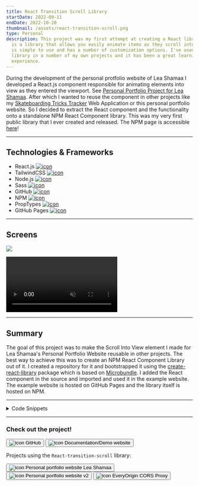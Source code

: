 ```yaml
---
title: React Transition Scroll Library
startDate: 2022-09-11
endDate: 2022-10-20
thumbnail: /assets/react-transition-scroll.png
type: Personal
description: This project was my first attempt at creating a React library. It
  is a library that allows you easily animate items as they scroll into view. It
  is simple to use and has a number of customization options. I've used the
  library in a number of my own projects and it has been a great learning
  experience.
---
```

During the development of the personal protfolio website of Lea Shamaa I developed a React.js component responsible for animating elements into view as they entered the viewport. See [Personal Portfolio Project for Lea Shamaa](/projects/2022-02-21_portfolio_lea). After which I wanted to reuse the component in other projects like my [Skateboarding Tricks Tracker](/projects/2022-11-09_skateboard-tricks-tracker) Web Application or this personal portfolio website. So I decided to extract the React component and the functionality onto a standalone NPM React Component library. This was my very first public library that I ever created and released. The NPM page is accessible [here](https://www.npmjs.com/package/react-transition-scroll)!

- - -

## Technologies & Frameworks

<ul class="icon-list">
<li>React.js <a href="https://react.dev/"><img src="/assets/react.png" alt="icon"></a></li>
<li>TailwindCSS <a href="https://tailwindcss.com/"><img src="/assets/tailwindcss.png" alt="icon"></a></li>
<li>Node.js <a href="https://nodejs.org/en"><img src="/assets/nodejs.png" alt="icon"></a></li>
<li>Sass <a href="https://sass-lang.com/"><img src="/assets/sass.png" alt="icon"></a></li>
<li>GitHub <a href="https://github.com/"><img src="/assets/github.png" alt="icon"></a></li>
<li>NPM <a href="https://www.npmjs.com/"><img src="/assets/npm.png" alt="icon"></a></li>
<li>PropTypes <a href="https://github.com/facebook/prop-types"><img src="/assets/proptypes.png" alt="icon"></a></li>
<li>GitHub Pages <a href="https://pages.github.com/"><img src="/assets/github_pages.png" alt="icon"></a></li>
</ul>

- - -

## Screens

<div class="images-grid">
<img src="/assets/react-transition-scroll_1.png" />
</div>

<video autoplay muted loop playsinline controls src="/assets/react-transition-scroll_2.webm"></video>

- - -

## Summary

The goal of this project was to make the Scroll Into View element I made for Lea Shamaa's Personal Portfolio Website reusable in other projects. The best way to achieve this was to create an NPM React Component Library out of it. I created a repository for it and bootstrapped it using the [create-react-library](https://www.npmjs.com/package/create-react-library) package which is based on [Microbundle](https://github.com/developit/microbundle). I added the React component in the source and imported and used it in the example website. The example website is hosted on GitHub Pages and the library itself is hosted on NPM.

- - -

<details >
<summary>Code Snippets</summary>
<div>

The following are some code snippets of component code that is powerful, demonstrates good coding practices and that I'm proud of. The snippets demonstrate clean, concise and powerful code. *(Code has been compacted in some cases).*

**Library Index.js**\
This code snippet shows the code of the react-transition-scroll library itself. It contains the code to listen to intersections of the to animate elements with the viewport to change the styling facilitating the default transitions or the ones chosen by the developer. Using React PropTypes all props are communicated to the developer for easy integration with your project.

```jsx
let TransitionScrollTypes = (TransitionScroll.propTypes = {
  threshold: PropTypes.number, // The percentage of the element that needs to be in view before the animation is triggered
  reAnimate: PropTypes.bool, // Whether the element will animate again once it is scrolled out of view and back in
  children: PropTypes.node.isRequired, // The element to animate, and it's children
  callBackBefore: PropTypes.func, // A callback to be called when the element is in view
  callBackAfter: PropTypes.func, // A callback to be called when the element is in view
  baseStyle: PropTypes.object, // The base style of the element
  hiddenStyle: PropTypes.object, // The style of the element when it is not intersecting with the page
  showStyle: PropTypes.object, // The style of the element when it is intersecting with the page
  className: PropTypes.string, // Additional class names to be added to the element
});

TransitionScroll.defaultProps = {
  threshold: 0,
  reAnimate: false,
  callBackBefore: (entry) => {},
  callBackAfter: (entry) => {},
  baseStyle: {},
  hiddenStyle: {
    opacity: 0.5,
    translate: "0 12px",
    filter: "blur(4px)",
  },
  showStyle: {
    opacity: 1,
    translate: "0 0",
    filter: "none",
  },
  className: "",
};

/**
 *
 * Use this component to wrap your content with, and it will apply the hiddenStyle
 * when the element is not intersecting with the page. When the element comes into
 * view, the showStyle will be applied and the element will animate between the two.
 * You can configure all styles using the appropriate props. And some default styles
 * are provided for you to use. You can also alter the percentage of the element
 * that needs to be in view before the animation is triggered, and whether the element
 * will animate again once it is scrolled out of view and back in. A callback can be set
 * to be called when the element is in view. This could be used to lazy load images too!
 *
 * @type {React.FC<InferProps<TransitionScrollTypes>>}
 * @returns {JSX.Element} - The element to animate, and it's children
 *
 * Author: Jan-Willem van Bremen
 * Website: https://jwvbremen.nl/
 * Language: javascript
 *
 */

function TransitionScroll({
  threshold = 0,
  reAnimate = false,
  children,
  callBackBefore = (entry) => {},
  callBackAfter = (entry) => {},
  baseStyle = {},
  hiddenStyle = {
    opacity: 0.5,
    translate: "0 12px",
    filter: "blur(4px)",
  },
  showStyle = {
    opacity: 1,
    translate: "0 0",
    filter: "none",
  },
  className = "",
}) {
  const elementRef = React.createRef();
  const [style, setStyle] = useState(Object.assign({}, baseStyle, hiddenStyle));
  const [didCallBack, setDidCallBack] = useState(false);

  useEffect(() => {
    const options = {
      root: null,
      rootMargin: "0px",
      threshold: threshold / 100,
    };

    let observer;

    if ("IntersectionObserver" in window) {
      observer = new IntersectionObserver(
        (entries, observer) =>
          entries.forEach((entry) => {
            if (entry.isIntersecting) {
              setStyle(Object.assign({}, baseStyle, showStyle));
              if (!reAnimate) {
                observer.unobserve(entry.target);
              }
              if (!didCallBack) {
                callBackBefore(entry);
                const transitionDuration = getComputedStyle(entry.target).transitionDuration.replace("s", "") * 1000;
                setTimeout(() => callBackAfter(entry), transitionDuration);
                setDidCallBack(true);
              }
            } else {
              setStyle(Object.assign({}, baseStyle, hiddenStyle));
              setDidCallBack(false);
            }
          }),
        options,
      );

      observer.observe(elementRef.current);
    } else {
      setStyle(Object.assign({}, baseStyle, showStyle));
    }

    return () => observer?.disconnect();
  }, []);

  return (
    <div ref={elementRef} style={style} className={`${styles.baseStyle} ${className}`}>
      {children}
    </div>
  );
}
```

**Example usage code**\
These code snippets demonstrate how to use the React-transition-scroll library in your React application.

Zero config example, library comes with sane defaults for fade-in animations.

```jsx
<TransitionScroll>
  <div> {...elementToAnimate} </div>
</TransitionScroll>
```

More advanced configuration example

```jsx
 <TransitionScroll
            reAnimate
            baseStyle={{ marginBlock: "4em" }}
            hiddenStyle={{ opacity: 0.2, translate: "84px 0" }}
            showStyle={{ opacity: 0.8 }}
            threshold={50}
            callBackBefore={(entry) => alert("CallBackBefore" + JSON.stringify(entry))}
            callBackAfter={(entry) => alert("CallBackAfter" + JSON.stringify(entry))}
            className="customClass"
            >
    <div> {...elementToAnimate} </div>
</TransitionScroll>
```

</div>
</details>

- - -

### Check out the project!

[<button>![icon](/assets/github.png) GitHub</button>](https://github.com/alianza/react-transition-scroll)
[<button>![icon](/assets/react-transition-scroll_1.png) Documentation/Demo website</button>](https://alianza.github.io/react-transition-scroll/)

Projects using the `React-transition-scroll` library:

[<button>![icon](/assets/portfolio_lea.png) Personal portfolio website Lea Shamaa</button>](https://leashamaa.nl/)
[<button>![icon](/assets/jwvbremen.nl_5.png) Personal portfolio website v2</button>](https://jwvbremen.nl/)
[<button>![icon](/assets/everyorigin.png) EveryOrigin CORS Proxy</button>](https://everyorigin.jwvbremen.nl/)
